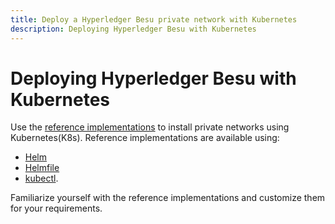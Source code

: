 ```yaml
---
title: Deploy a Hyperledger Besu private network with Kubernetes
description: Deploying Hyperledger Besu with Kubernetes
---
```


# Deploying Hyperledger Besu with Kubernetes

Use the [reference implementations](https://github.com/ConsenSys/besu-kubernetes) to install
private networks using Kubernetes(K8s). Reference implementations are available using:

* [Helm](https://github.com/ConsenSys/besu-kubernetes/tree/master/helm)
* [Helmfile]
* [kubectl](https://github.com/ConsenSys/besu-kubernetes/tree/master/kubectl).

Familiarize yourself with the reference implementations and customize them for your requirements.

<!-- Links -->
[Helmfile]: https://github.com/ConsenSys/quorum-kubernetes/tree/master/helmfile/quorum-besu/ibft2
